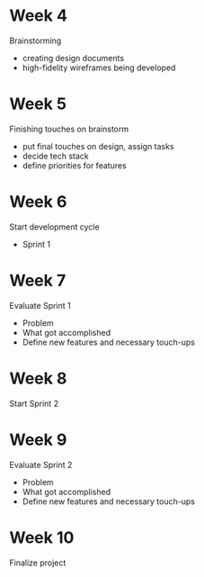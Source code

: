 # Week 4

Brainstorming

- creating design documents
- high-fidelity wireframes being developed

# Week 5

Finishing touches on brainstorm

- put final touches on design, assign tasks
- decide tech stack
- define priorities for features

# Week 6

Start development cycle

- Sprint 1

# Week 7

Evaluate Sprint 1

- Problem
- What got accomplished
- Define new features and necessary touch-ups

# Week 8

Start Sprint 2

# Week 9

Evaluate Sprint 2

- Problem
- What got accomplished
- Define new features and necessary touch-ups

# Week 10

Finalize project
